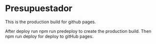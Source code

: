 # Presupuestador

This is the production build for github pages.

After deploy run npm run predeploy to create the production build.
Then npm run deploy for deploy to gitHub pages.
